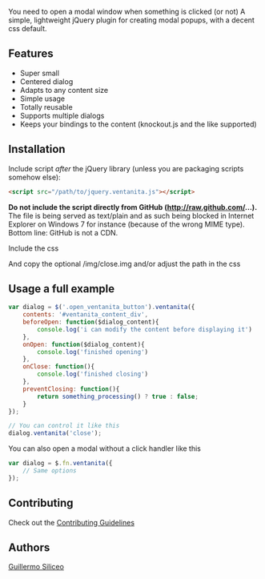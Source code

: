 You need to open a modal window when something is clicked (or not)
A simple, lightweight jQuery plugin for creating modal popups, with a decent css default.

## Features

* Super small
* Centered dialog
* Adapts to any content size
* Simple usage
* Totally reusable
* Supports multiple dialogs
* Keeps your bindings to the content (knockout.js and the like supported)

## Installation

Include script *after* the jQuery library (unless you are packaging scripts somehow else):

```html
<script src="/path/to/jquery.ventanita.js"></script>
```

**Do not include the script directly from GitHub (http://raw.github.com/...).** The file is being served as text/plain and as such being blocked
in Internet Explorer on Windows 7 for instance (because of the wrong MIME type). Bottom line: GitHub is not a CDN.

Include the css 

<link rel='stylesheet' href='ventanita.css' media='screen' type='text/css' charset='utf-8'/>

And copy the optional /img/close.img and/or adjust the path in the css

## Usage a full example

```javascript
var dialog = $('.open_ventanita_button').ventanita({
    contents: '#ventanita_content_div',
    beforeOpen: function($dialog_content){
        console.log('i can modify the content before displaying it')
    },
    onOpen: function($dialog_content){
        console.log('finished opening')
    },
    onClose: function(){
        console.log('finished closing')
    },
    preventClosing: function(){
        return something_processing() ? true : false;
    }
});

// You can control it like this
dialog.ventanita('close');
```

You can also open a modal without a click handler like this
```javascript
var dialog = $.fn.ventanita({
    // Same options
});
```

## Contributing

Check out the [Contributing Guidelines](CONTRIBUTING.md)

## Authors

[Guillermo Siliceo](https://github.com/grillermo)

